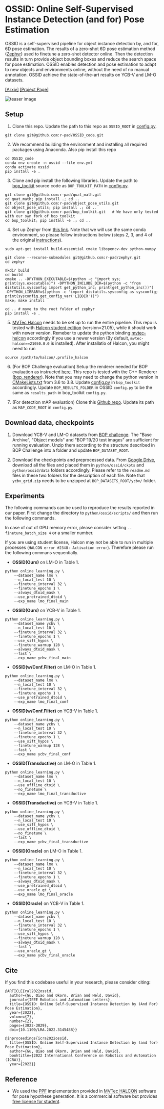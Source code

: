 # OSSID: Online Self-Supervised Instance Detection (and for) Pose Estimation

OSSID is a self-supervised pipeline for object instance detection by, and for, 6D pose estimation. The results of a zero-shot 6D pose estimation method ([Zephyr](https://arxiv.org/abs/2104.13526)) used to finetune a zero-shot detector online. Then the detection results in turn provide object bounding boxes and reduce the search space for pose estimation. OSSID enables detection and pose estimation to adapt to new objects and environments online, without the need of no manual annotation. OSSID achieve the state-of-the-art results on YCB-V and LM-O datasets. 

[[Arxiv]](https://arxiv.org/abs/2201.07309)
[[Project Page]](https://georgegu1997.github.io/OSSID/)

![teaser image](images/ossid.jpg)

## Setup

1. Clone this repo. Update the path to this repo as `OSSID_ROOT` in [config.py](https://github.com/r-pad/OSSID_code/blob/master/python/ossid/config.py). 
```
git clone git@github.com:r-pad/OSSID_code.git
```

2. We recommend building the environment and installing all required packages using Anaconda. Also pip install this repo
```
cd OSSID_code
conda env create -n ossid --file env.yml
conda activate ossid
pip install -e .
```

3. Clone and pip install the following libraries. Update the path to [bop_toolkit](https://github.com/thodan/bop_toolkit) source code as `BOP_TOOLKIT_PATH` in [config.py](https://github.com/r-pad/OSSID_code/blob/master/python/ossid/config.py). 
```
git clone git@github.com:r-pad/quat_math.git
cd quat_math; pip install .; cd ..
git clone git@github.com:r-pad/object_pose_utils.git
cd object_pose_utils; pip install .; cd ..
git clone git@github.com:r-pad/bop_toolkit.git   # We have only tested with our own fork of bop_toolkit
cd bop_toolkit; pip install -e .; cd ..
```

4. Set up Zephyr from [this link](https://github.com/r-pad/zephyr). Note that we will use the same conda environment, so please follow instructions below (steps 2, 3, and 4 of the original [instructions](https://github.com/r-pad/zephyr#get-started)). 

```
sudo apt-get install build-essential cmake libopencv-dev python-numpy

git clone --recurse-submodules git@github.com:r-pad/zephyr.git
cd zephyr

mkdir build
cd build
cmake .. -DPYTHON_EXECUTABLE=$(python -c "import sys; print(sys.executable)") -DPYTHON_INCLUDE_DIR=$(python -c "from distutils.sysconfig import get_python_inc; print(get_python_inc())")  -DPYTHON_LIBRARY=$(python -c "import distutils.sysconfig as sysconfig; print(sysconfig.get_config_var('LIBDIR'))")
make; make install

cd .. # move to the root folder of zephyr 
pip install -e .
```

5. [MVTec Halcon](https://www.mvtec.com/products/halcon/?pk_campaign=EN-Halcon&pk_medium=cpc&pk_kwd=) needs to be set up to run the entire pipeline. This repo is tested with [Halcon student edition](https://www.mvtec.com/company/mvtec-on-campus/licenses/student) (version=21.05), while it should work with newer version. Remeber to update the python binding [mvtec-halcon](https://pypi.org/project/mvtec-halcon/) accordingly if you use a newer version (By default, `mvtec-halcon==21050.0.0` is installed). After installatio of Halcon, you might need to run 

```
source /path/to/halcon/.profile_halcon
```

6. (For BOP Challenge evaluation) Setup the renderer needed for BOP evaluation as instructed [here](https://github.com/r-pad/bop_toolkit#c-renderer). This repo is tested with the C++ Renderer ([bop_renderer](https://github.com/thodan/bop_renderer)). Note that you may need to change the python version in [CMakeLists.txt](https://github.com/thodan/bop_renderer/blob/master/CMakeLists.txt) from 3.6 to 3.8. 
Update [config.py](https://github.com/r-pad/bop_toolkit/blob/master/bop_toolkit_lib/config.py) in `bop_toolkit` accordingly. Update `BOP_RESULTS_FOLDER` in OSSID `config.py` to be the same as `results_path` in bop_toolkit `config.py`. 

7. (For detection mAP evaluation) Clone this [Github repo](https://github.com/Cartucho/mAP). Update its path as `MAP_CODE_ROOT` in `config.py`. 

## Download data, checkpoints

1. Download YCB-V and LM-O datasets from [BOP challenge](https://bop.felk.cvut.cz/datasets/). The "Base Archive", "Object models" and "BOP'19/20 test images" are sufficient for running evaluation. Unzip them according to the structure described in BOP Challenge into a folder and update `BOP_DATASET_ROOT`. 

2. Download the checkpoints and preprocessed data. From [Google Drive](https://drive.google.com/drive/folders/1IgiXgQ2cc_SMB98xrPaF6cFlEIA-7tCw?usp=sharing), download all the files and placed them in `python/ossid/ckpts` and `python/ossid/data` folders accordingly. Please refer to the `readme.md` files in these two folders for the description of each file. Note that `ycbv_grid.zip` needs to be unzipped at `BOP_DATASETS_ROOT/ycbv/` folder. 

## Experiments

The following commands can be used to reproduce the results reported in our paper. First change the directory to `python/ossid/scripts/` and then run the following commands. 

In case of out of GPU memory error, please consider setting `--finetune_batch_size 4` or a smaller number. 

If you are using student license, Halcon may not be able to run in multiple processes (`HALCON error #2348: Activation error`). Therefore please run the following commans sequentially. 

* **OSSID(Ours)** on LM-O in Table 1. 
```
python online_learning.py \
    --dataset_name lmo \
    --n_local_test 10 \
    --finetune_interval 32 \
    --finetune_epochs 1 \
    --always_dtoid_mask \
    --use_pretrained_dtoid \
    --exp_name lmo_final_main
```

* **OSSID(Ours)** on YCB-V in Table 1. 
```
python online_learning.py \
    --dataset_name ycbv \
    --n_local_test 10 \
    --finetune_interval 32 \
    --finetune_epochs 1 \
    --use_sift_hypos \
    --finetune_warmup 128 \
    --always_dtoid_mask \
    --fast \
    --exp_name ycbv_final_main
```

* **OSSID(w/Conf.Filter)** on LM-O in Table 1. 
```
python online_learning.py \
    --dataset_name lmo \
    --n_local_test 10 \
    --finetune_interval 32 \
    --finetune_epochs 1 \
    --use_pretrained_dtoid \
    --exp_name lmo_final_conf
```

* **OSSID(w/Conf.Filter)** on YCB-V in Table 1. 
```
python online_learning.py \
    --dataset_name ycbv \
    --n_local_test 10 \
    --finetune_interval 32 \
    --finetune_epochs 1 \
    --use_sift_hypos \
    --finetune_warmup 128 \
    --fast \
    --exp_name ycbv_final_conf
```

* **OSSID(Transductive)** on LM-O in Table 1. 
```
python online_learning.py \
    --dataset_name lmo \
    --n_local_test 10 \
    --use_offline_dtoid \
    --no_finetune \
    --exp_name lmo_final_transductive
```

* **OSSID(Transductive)** on YCB-V in Table 1. 
```
python online_learning.py \
    --dataset_name ycbv \
    --n_local_test 10 \
    --use_sift_hypos \
    --use_offline_dtoid \
    --no_finetune \
    --fast \
    --exp_name ycbv_final_transductive
```

* **OSSID(Oracle)** on LM-O in Table 1. 
```
python online_learning.py \
    --dataset_name lmo \
    --n_local_test 10 \
    --finetune_interval 32 \
    --finetune_epochs 1 \
    --always_dtoid_mask \
    --use_pretrained_dtoid \
    --use_oracle_gt \
    --exp_name lmo_final_oracle
```

* **OSSID(Oracle)** on YCB-V in Table 1. 
```
python online_learning.py \
    --dataset_name ycbv \
    --n_local_test 10 \
    --finetune_interval 32 \
    --finetune_epochs 1 \
    --use_sift_hypos \
    --finetune_warmup 128 \
    --always_dtoid_mask \
    --fast \
    --use_oracle_gt \
    --exp_name ycbv_final_oracle
```


## Cite

If you find this codebase useful in your research, please consider citing:

```
@ARTICLE{ral2022ossid,
  author={Gu, Qiao and Okorn, Brian and Held, David},
  journal={IEEE Robotics and Automation Letters}, 
  title={OSSID: Online Self-Supervised Instance Detection by (And For) Pose Estimation}, 
  year={2022},
  volume={7},
  number={2},
  pages={3022-3029},
  doi={10.1109/LRA.2022.3145488}}

@inproceedings{icra2022ossid,
  title={OSSID: Online Self-Supervised Instance Detection by (and for) Pose Estimation},
  author={Gu, Qiao and Okorn, Brian and Held, David},
  booktitle={2022 International Conference on Robotics and Automation (ICRA)},
  year={2022}}
```

## Reference

* We used the [PPF](http://campar.in.tum.de/pub/drost2010CVPR/drost2010CVPR.pdf) implementation provided in [MVTec HALCON](https://www.mvtec.com/products/halcon) software for pose hypothese generation. It is a commercial software but provides [free license for student](https://www.mvtec.com/company/mvtec-on-campus/licenses/student). 
